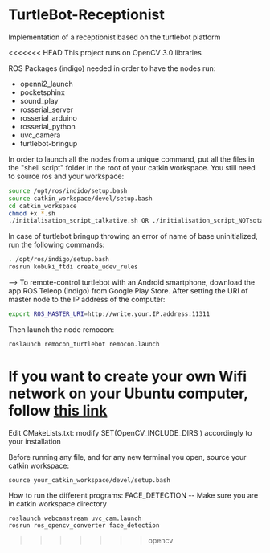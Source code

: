 # TurtleBot-Receptionist
Implementation of a receptionist based on the turtlebot platform

<<<<<<< HEAD
This project runs on OpenCV 3.0 libraries

ROS Packages (indigo) needed in order to have the nodes run:
  - openni2_launch
  - pocketsphinx
  - sound_play
  - rosserial_server
  - rosserial_arduino
  - rosserial_python
  - uvc_camera
  - turtlebot-bringup

In order to launch all the nodes from a unique command, put all the files in the "shell script" folder
in the root of your catkin workspace. You still need to source ros and your workspace:
```sh
source /opt/ros/indido/setup.bash
source catkin_workspace/devel/setup.bash
cd catkin_workspace
chmod +x *.sh
./initialisation_script_talkative.sh OR ./initialisation_script_NOTsotalkative.sh
```
In case of turtlebot bringup throwing an error of name of base uninitialized, run the following commands:
```sh
. /opt/ros/indigo/setup.bash 
rosrun kobuki_ftdi create_udev_rules
```

--> To remote-control turtlebot with an Android smartphone, download the app ROS Teleop (Indigo) from Google Play Store.
After setting the URI of master node to the IP address of the computer:
```sh
export ROS_MASTER_URI=http://write.your.IP.address:11311
```
Then launch the node remocon:
```sh
roslaunch remocon_turtlebot remocon.launch
```
If you want to create your own Wifi network on your Ubuntu computer, follow [this link](http://askubuntu.com/questions/490950/create-wifi-hotspot-on-ubuntu)
=======
Edit CMakeLists.txt: modify SET(OpenCV_INCLUDE_DIRS ) accordingly to your installation

Before running any file, and for any new terminal you open, source your catkin workspace:

    source your_catkin_workspace/devel/setup.bash

How to run the different programs:
FACE_DETECTION -- Make sure you are in catkin workspace directory

    roslaunch webcamstream uvc_cam.launch
    rosrun ros_opencv_converter face_detection
>>>>>>> opencv
